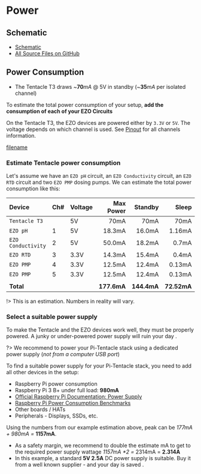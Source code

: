 # <i class="fas fa-bolt"></i> Power

## Schematic
* <i class="far fa-file-pdf"></i> [Schematic](https://github.com/whitebox-labs/tentacle-raspi-oshw/raw/master/hardware/t3_schematic.pdf)
* <i class="fab fa-github"></i> [All Source Files on GitHub](https://github.com/whitebox-labs/tentacle-raspi-oshw)

## Power Consumption
* The Tentacle T3 draws ~**70**_mA_ @ 5V in standby (~**35**_mA_ per isolated channel)

To estimate the total power consumption of your setup, **add the consumption of each of your EZO Circuits**

On the Tentacle T3, the EZO devices are powered either by `3.3V` or `5V`. The voltage depends on which channel is used. See [Pinout](pinout.md) for all channels information.

[filename](https://raw.githubusercontent.com/whitebox-labs/whitebox-docs/master/tentacle/common/ezo-power-consumption.md ':include')

### Estimate Tentacle power consumption
Let's assume we have an `EZO pH` circuit, an `EZO Conductivity` circuit, an `EZO RTD` circuit and two `EZO PMP` dosing pumps. We can estimate the total power consumption like this:

| Device      	| Ch# 	| Voltage 	| Max Power	| Standby 	| Sleep   	|
|:-------------	|-----------	|---------	|---------:	|---------:	|--------:	|
| `Tentacle T3`	|           	| 5V      	|   70mA 	| 70mA  	| 70mA  	|
| `EZO pH`    	| 1         	| 5V      	| 18.3mA 	| 16.0mA 	| 1.16mA 	|
| `EZO Conductivity`	| 2   	| 5V      	| 50.0mA 	| 18.2mA	| 0.7mA 	|
| `EZO RTD`   	| 3         	| 3.3V    	| 14.3mA 	| 15.4mA 	| 0.4mA 	|
| `EZO PMP`   	| 4         	| 3.3V    	| 12.5mA 	| 12.4mA 	| 0.13mA 	|
| `EZO PMP`   	| 5         	| 3.3V    	| 12.5mA 	| 12.4mA 	| 0.13mA 	|
|             	|           	|         	|         	|         	|         	|
| **Total**   	|           	|         	| **177.6mA** 	| **144.4mA**  	| **72.52mA**  	|

!> This is an estimation. Numbers in reality will vary.

### Select a suitable power supply
To make the Tentacle and the EZO devices work well, they must be properly powered. A junky or under-powered power supply will ruin your day <i class="fas fa-skull"></i> .

?> We recommend to power your Pi-Tentacle stack using a dedicated power supply (_not from a computer USB port_)

To find a suitable power supply for your Pi-Tentacle stack, you need to add all other devices in the setup:
* Raspberry Pi power consumption
 * Raspberry Pi 3 B+ under full load: **980mA**
  * [Official Raspberry Pi Documentation: Power Supply](https://www.raspberrypi.org/documentation/computers/raspberry-pi.html#power-supply)
  * [Raspberry Pi Power Consumption Benchmarks](https://www.pidramble.com/wiki/benchmarks/power-consumption)
* Other boards / HATs
* Peripherals - Displays, SSDs, etc.

Using the numbers from our example estimation above, peak can be _177mA + 980mA =_ **1157mA**.

* As a safety margin, we recommend to double the estimate mA to get to the required power supply wattage  _1157mA *2 =_ 2314mA  = **2.314A**
* In this example, a standard **5V 2.5A** DC power supply is suitable. Buy it from a well known supplier  - and your day is saved <i class="fas fa-thumbs-up"></i>.

